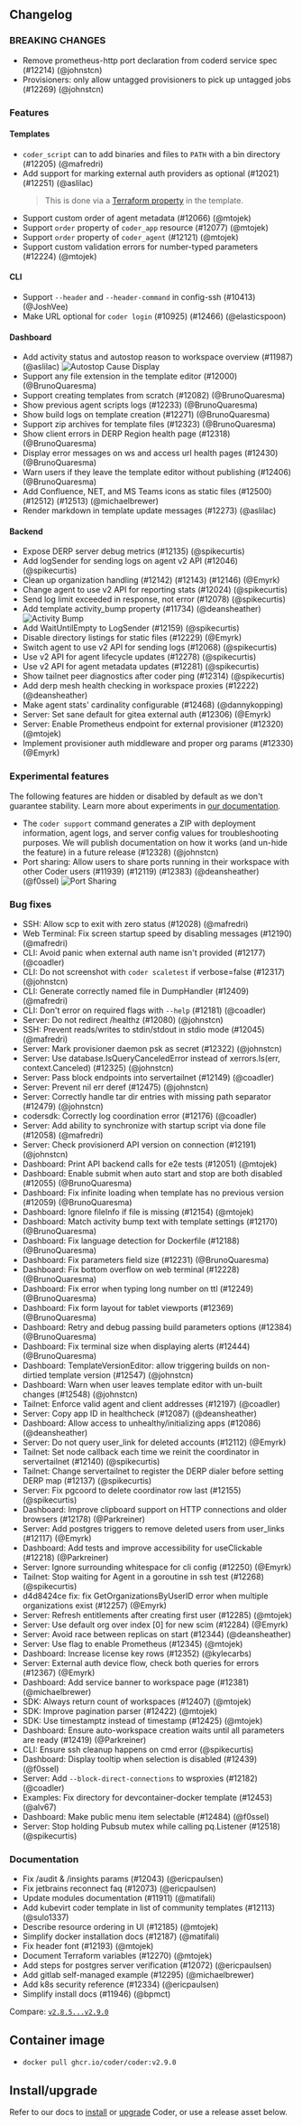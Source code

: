 ## Changelog

### BREAKING CHANGES

- Remove prometheus-http port declaration from coderd service spec (#12214) (@johnstcn)
- Provisioners: only allow untagged provisioners to pick up untagged jobs (#12269) (@johnstcn)

### Features

#### Templates

- `coder_script` can to add binaries and files to `PATH` with a bin directory (#12205) (@mafredri)
- Add support for marking external auth providers as optional (#12021) (#12251) (@aslilac)
  > This is done via a [Terraform property](https://registry.terraform.io/providers/coder/coder/latest/docs/data-sources/external_auth#optional) in the template.
- Support custom order of agent metadata (#12066) (@mtojek)
- Support `order` property of `coder_app` resource (#12077) (@mtojek)
- Support `order` property of `coder_agent` (#12121) (@mtojek)
- Support custom validation errors for number-typed parameters (#12224) (@mtojek)

#### CLI

- Support `--header` and `--header-command` in config-ssh (#10413) (@JoshVee)
- Make URL optional for `coder login` (#10925) (#12466) (@elasticspoon)

#### Dashboard

- Add activity status and autostop reason to workspace overview (#11987) (@aslilac)
  ![Autostop Cause Display](https://raw.githubusercontent.com/coder/coder/main/docs/changelogs/images/autostop-visibility.png)
- Support any file extension in the template editor (#12000) (@BrunoQuaresma)
- Support creating templates from scratch (#12082) (@BrunoQuaresma)
- Show previous agent scripts logs (#12233) (@BrunoQuaresma)
- Show build logs on template creation (#12271) (@BrunoQuaresma)
- Support zip archives for template files (#12323) (@BrunoQuaresma)
- Show client errors in DERP Region health page (#12318) (@BrunoQuaresma)
- Display error messages on ws and access url health pages (#12430)
  (@BrunoQuaresma)
- Warn users if they leave the template editor without publishing (#12406) (@BrunoQuaresma)
- Add Confluence, NET, and MS Teams icons as static files (#12500) (#12512) (#12513) (@michaelbrewer)
- Render markdown in template update messages (#12273) (@aslilac)

#### Backend

- Expose DERP server debug metrics (#12135) (@spikecurtis)
- Add logSender for sending logs on agent v2 API (#12046) (@spikecurtis)
- Clean up organization handling (#12142) (#12143) (#12146) (@Emyrk)
- Change agent to use v2 API for reporting stats (#12024) (@spikecurtis)
- Send log limit exceeded in response, not error (#12078) (@spikecurtis)
- Add template activity_bump property (#11734) (@deansheather)
  ![Activity Bump](https://raw.githubusercontent.com/coder/coder/main/docs/changelogs/images/activity-bump.png)
- Add WaitUntilEmpty to LogSender (#12159) (@spikecurtis)
- Disable directory listings for static files (#12229) (@Emyrk)
- Switch agent to use v2 API for sending logs (#12068) (@spikecurtis)
- Use v2 API for agent lifecycle updates (#12278) (@spikecurtis)
- Use v2 API for agent metadata updates (#12281) (@spikecurtis)
- Show tailnet peer diagnostics after coder ping (#12314) (@spikecurtis)
- Add derp mesh health checking in workspace proxies (#12222) (@deansheather)
- Make agent stats' cardinality configurable (#12468) (@dannykopping)
- Server: Set sane default for gitea external auth (#12306) (@Emyrk)
- Server: Enable Prometheus endpoint for external provisioner (#12320) (@mtojek)
- Implement provisioner auth middleware and proper org params (#12330) (@Emyrk)

### Experimental features

The following features are hidden or disabled by default as we don't guarantee stability. Learn more about experiments in [our documentation](https://coder.com/docs/contributing/feature-stages#experimental-features).

- The `coder support` command generates a ZIP with deployment information, agent logs, and server config values for troubleshooting purposes. We will publish documentation on how it works (and un-hide the feature) in a future release (#12328) (@johnstcn)
- Port sharing: Allow users to share ports running in their workspace with other Coder users (#11939) (#12119) (#12383) (@deansheather) (@f0ssel)
  ![Port Sharing](https://raw.githubusercontent.com/coder/coder/main/docs/changelogs/images/sharable-ports.png)

### Bug fixes

- SSH: Allow scp to exit with zero status (#12028) (@mafredri)
- Web Terminal: Fix screen startup speed by disabling messages (#12190) (@mafredri)
- CLI: Avoid panic when external auth name isn't provided (#12177) (@coadler)
- CLI: Do not screenshot with `coder scaletest` if verbose=false (#12317) (@johnstcn)
- CLI: Generate correctly named file in DumpHandler (#12409) (@mafredri)
- CLI: Don't error on required flags with `--help` (#12181) (@coadler)
- Server: Do not redirect /healthz (#12080) (@johnstcn)
- SSH: Prevent reads/writes to stdin/stdout in stdio mode (#12045) (@mafredri)
- Server: Mark provisioner daemon psk as secret (#12322) (@johnstcn)
- Server: Use database.IsQueryCanceledError instead of xerrors.Is(err, context.Canceled) (#12325) (@johnstcn)
- Server: Pass block endpoints into servertailnet (#12149) (@coadler)
- Server: Prevent nil err deref (#12475) (@johnstcn)
- Server: Correctly handle tar dir entries with missing path separator (#12479) (@johnstcn)
- codersdk: Correctly log coordination error (#12176) (@coadler)
- Server: Add ability to synchronize with startup script via done file (#12058) (@mafredri)
- Server: Check provisionerd API version on connection (#12191) (@johnstcn)
- Dashboard: Print API backend calls for e2e tests (#12051) (@mtojek)
- Dashboard: Enable submit when auto start and stop are both disabled (#12055) (@BrunoQuaresma)
- Dashboard: Fix infinite loading when template has no previous version (#12059) (@BrunoQuaresma)
- Dashboard: Ignore fileInfo if file is missing (#12154) (@mtojek)
- Dashboard: Match activity bump text with template settings (#12170) (@BrunoQuaresma)
- Dashboard: Fix language detection for Dockerfile (#12188) (@BrunoQuaresma)
- Dashboard: Fix parameters field size (#12231) (@BrunoQuaresma)
- Dashboard: Fix bottom overflow on web terminal (#12228) (@BrunoQuaresma)
- Dashboard: Fix error when typing long number on ttl (#12249) (@BrunoQuaresma)
- Dashboard: Fix form layout for tablet viewports (#12369) (@BrunoQuaresma)
- Dashboard: Retry and debug passing build parameters options (#12384) (@BrunoQuaresma)
- Dashboard: Fix terminal size when displaying alerts (#12444) (@BrunoQuaresma)
- Dashboard: TemplateVersionEditor: allow triggering builds on non-dirtied template version (#12547) (@johnstcn)
- Dashboard: Warn when user leaves template editor with un-built changes (#12548) (@johnstcn)
- Tailnet: Enforce valid agent and client addresses (#12197) (@coadler)
- Server: Copy app ID in healthcheck (#12087) (@deansheather)
- Dashboard: Allow access to unhealthy/initializing apps (#12086) (@deansheather)
- Server: Do not query user_link for deleted accounts (#12112) (@Emyrk)
- Tailnet: Set node callback each time we reinit the coordinator in servertailnet (#12140) (@spikecurtis)
- Tailnet: Change servertailnet to register the DERP dialer before setting DERP map (#12137) (@spikecurtis)
- Server: Fix pgcoord to delete coordinator row last (#12155) (@spikecurtis)
- Dashboard: Improve clipboard support on HTTP connections and older browsers (#12178) (@Parkreiner)
- Server: Add postgres triggers to remove deleted users from user_links (#12117) (@Emyrk)
- Dashboard: Add tests and improve accessibility for useClickable (#12218) (@Parkreiner)
- Server: Ignore surrounding whitespace for cli config (#12250) (@Emyrk)
- Tailnet: Stop waiting for Agent in a goroutine in ssh test (#12268) (@spikecurtis)
- d4d8424ce fix: fix GetOrganizationsByUserID error when multiple organizations exist (#12257) (@Emyrk)
- Server: Refresh entitlements after creating first user (#12285) (@mtojek)
- Server: Use default org over index [0] for new scim (#12284) (@Emyrk)
- Server: Avoid race between replicas on start (#12344) (@deansheather)
- Server: Use flag to enable Prometheus (#12345) (@mtojek)
- Dashboard: Increase license key rows (#12352) (@kylecarbs)
- Server: External auth device flow, check both queries for errors (#12367) (@Emyrk)
- Dashboard: Add service banner to workspace page (#12381) (@michaelbrewer)
- SDK: Always return count of workspaces (#12407) (@mtojek)
- SDK: Improve pagination parser (#12422) (@mtojek)
- SDK: Use timestamptz instead of timestamp (#12425) (@mtojek)
- Dashboard: Ensure auto-workspace creation waits until all parameters are ready (#12419) (@Parkreiner)
- CLI: Ensure ssh cleanup happens on cmd error (@spikecurtis)
- Dashboard: Display tooltip when selection is disabled (#12439) (@f0ssel)
- Server: Add `--block-direct-connections` to wsproxies (#12182) (@coadler)
- Examples: Fix directory for devcontainer-docker template (#12453) (@alv67)
- Dashboard: Make public menu item selectable (#12484) (@f0ssel)
- Server: Stop holding Pubsub mutex while calling pq.Listener (#12518) (@spikecurtis)

### Documentation

- Fix /audit & /insights params (#12043) (@ericpaulsen)
- Fix jetbrains reconnect faq (#12073) (@ericpaulsen)
- Update modules documentation (#11911) (@matifali)
- Add kubevirt coder template in list of community templates (#12113) (@sulo1337)
- Describe resource ordering in UI (#12185) (@mtojek)
- Simplify docker installation docs (#12187) (@matifali)
- Fix header font (#12193) (@mtojek)
- Document Terraform variables (#12270) (@mtojek)
- Add steps for postgres server verification (#12072) (@ericpaulsen)
- Add gitlab self-managed example (#12295) (@michaelbrewer)
- Add k8s security reference (#12334) (@ericpaulsen)
- Simplify install docs (#11946) (@bpmct)

Compare: [`v2.8.5...v2.9.0`](https://github.com/coder/coder/compare/v2.8.5...v2.9.0)

## Container image

- `docker pull ghcr.io/coder/coder:v2.9.0`

## Install/upgrade

Refer to our docs to [install](https://coder.com/docs/install) or [upgrade](https://coder.com/docs/admin/upgrade) Coder, or use a release asset below.
